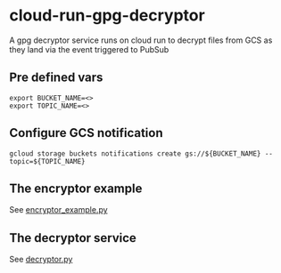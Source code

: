 # cloud-run-gpg-decryptor

A gpg decryptor service runs on cloud run to decrypt files from GCS as they land via the event triggered to PubSub

## Pre defined vars

```
export BUCKET_NAME=<>
export TOPIC_NAME=<>
```

## Configure GCS notification

```
gcloud storage buckets notifications create gs://${BUCKET_NAME} --topic=${TOPIC_NAME}
```

## The encryptor example

See [encryptor_example.py](encryptor_example.py)

## The decryptor service

See [decryptor.py](decryptor.py)